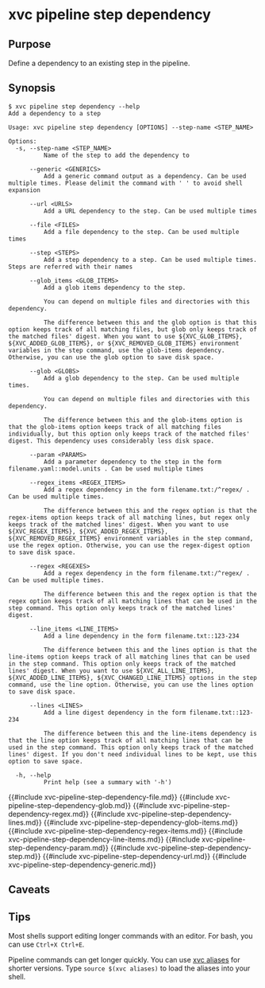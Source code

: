 # xvc pipeline step dependency

## Purpose

Define a dependency to an existing step in the pipeline.

## Synopsis

```console
$ xvc pipeline step dependency --help
Add a dependency to a step

Usage: xvc pipeline step dependency [OPTIONS] --step-name <STEP_NAME>

Options:
  -s, --step-name <STEP_NAME>
          Name of the step to add the dependency to

      --generic <GENERICS>
          Add a generic command output as a dependency. Can be used multiple times. Please delimit the command with ' ' to avoid shell expansion

      --url <URLS>
          Add a URL dependency to the step. Can be used multiple times

      --file <FILES>
          Add a file dependency to the step. Can be used multiple times

      --step <STEPS>
          Add a step dependency to a step. Can be used multiple times. Steps are referred with their names

      --glob_items <GLOB_ITEMS>
          Add a glob items dependency to the step.
          
          You can depend on multiple files and directories with this dependency.
          
          The difference between this and the glob option is that this option keeps track of all matching files, but glob only keeps track of the matched files' digest. When you want to use ${XVC_GLOB_ITEMS}, ${XVC_ADDED_GLOB_ITEMS}, or ${XVC_REMOVED_GLOB_ITEMS} environment variables in the step command, use the glob-items dependency. Otherwise, you can use the glob option to save disk space.

      --glob <GLOBS>
          Add a glob dependency to the step. Can be used multiple times.
          
          You can depend on multiple files and directories with this dependency.
          
          The difference between this and the glob-items option is that the glob-items option keeps track of all matching files individually, but this option only keeps track of the matched files' digest. This dependency uses considerably less disk space.

      --param <PARAMS>
          Add a parameter dependency to the step in the form filename.yaml::model.units . Can be used multiple times

      --regex_items <REGEX_ITEMS>
          Add a regex dependency in the form filename.txt:/^regex/ . Can be used multiple times.
          
          The difference between this and the regex option is that the regex-items option keeps track of all matching lines, but regex only keeps track of the matched lines' digest. When you want to use ${XVC_REGEX_ITEMS}, ${XVC_ADDED_REGEX_ITEMS}, ${XVC_REMOVED_REGEX_ITEMS} environment variables in the step command, use the regex option. Otherwise, you can use the regex-digest option to save disk space.

      --regex <REGEXES>
          Add a regex dependency in the form filename.txt:/^regex/ . Can be used multiple times.
          
          The difference between this and the regex option is that the regex option keeps track of all matching lines that can be used in the step command. This option only keeps track of the matched lines' digest.

      --line_items <LINE_ITEMS>
          Add a line dependency in the form filename.txt::123-234
          
          The difference between this and the lines option is that the line-items option keeps track of all matching lines that can be used in the step command. This option only keeps track of the matched lines' digest. When you want to use ${XVC_ALL_LINE_ITEMS}, ${XVC_ADDED_LINE_ITEMS}, ${XVC_CHANGED_LINE_ITEMS} options in the step command, use the line option. Otherwise, you can use the lines option to save disk space.

      --lines <LINES>
          Add a line digest dependency in the form filename.txt::123-234
          
          The difference between this and the line-items dependency is that the line option keeps track of all matching lines that can be used in the step command. This option only keeps track of the matched lines' digest. If you don't need individual lines to be kept, use this option to save space.

  -h, --help
          Print help (see a summary with '-h')

```

{{#include xvc-pipeline-step-dependency-file.md}}
{{#include xvc-pipeline-step-dependency-glob.md}}
{{#include xvc-pipeline-step-dependency-regex.md}}
{{#include xvc-pipeline-step-dependency-lines.md}}
{{#include xvc-pipeline-step-dependency-glob-items.md}}
{{#include xvc-pipeline-step-dependency-regex-items.md}}
{{#include xvc-pipeline-step-dependency-line-items.md}}
{{#include xvc-pipeline-step-dependency-param.md}}
{{#include xvc-pipeline-step-dependency-step.md}}
{{#include xvc-pipeline-step-dependency-url.md}}
{{#include xvc-pipeline-step-dependency-generic.md}}

## Caveats

## Tips

Most shells support editing longer commands with an editor. For bash, you can use `Ctrl+X Ctrl+E`.

Pipeline commands can get longer quickly. You can use [xvc aliases](/ref/xvc-aliases.md) for shorter
versions. Type `source $(xvc aliases)` to load the aliases into your shell.
